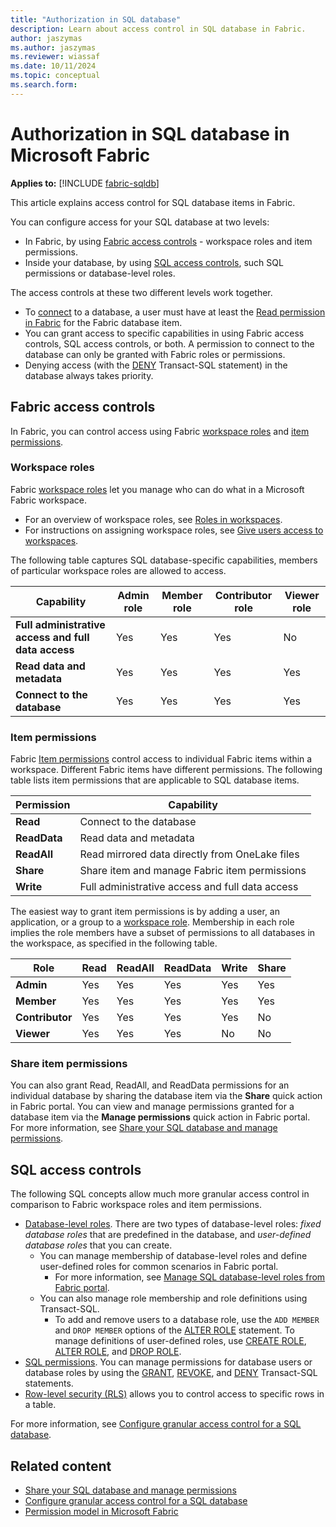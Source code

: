 ```yaml
---
title: "Authorization in SQL database"
description: Learn about access control in SQL database in Fabric.
author: jaszymas
ms.author: jaszymas
ms.reviewer: wiassaf
ms.date: 10/11/2024
ms.topic: conceptual
ms.search.form: 
---
```

# Authorization in SQL database in Microsoft Fabric

**Applies to:** [!INCLUDE [fabric-sqldb](../includes/applies-to-version/fabric-sqldb.md)]

This article explains access control for SQL database items in Fabric.

You can configure access for your SQL database at two levels:

- In Fabric, by using [Fabric access controls](#fabric-access-controls) - workspace roles and item permissions.
- Inside your database, by using [SQL access controls](#sql-access-controls), such SQL permissions or database-level roles.

The access controls at these two different levels work together.

- To [connect](connect.md) to a database, a user must have at least the [Read permission in Fabric](#item-permissions) for the Fabric database item.
- You can grant access to specific capabilities in using Fabric access controls, SQL access controls, or both. A permission to connect to the database can only be granted with Fabric roles or permissions.
- Denying access (with the [DENY](/sql/t-sql/statements/deny-transact-sql?view=fabric&preserve-view=true) Transact-SQL statement) in the database always takes priority.

## Fabric access controls

In Fabric, you can control access using Fabric [workspace roles](/fabric/security/permission-model#workspace-roles) and [item permissions](/fabric/security/permission-model#item-permissions).

### Workspace roles

Fabric [workspace roles](/fabric/security/permission-model#workspace-roles) let you manage who can do what in a Microsoft Fabric workspace.

- For an overview of workspace roles, see [Roles in workspaces](../../get-started/roles-workspaces.md).
- For instructions on assigning workspace roles, see [Give users access to workspaces](../../get-started/give-access-workspaces.md).

The following table captures SQL database-specific capabilities, members of particular workspace roles are allowed to access.

| Capability | Admin role | Member role | Contributor role | Viewer role |
| ---------- | ----- | ------ | ----------- | -------- |
| **Full administrative access and full data access** | Yes | Yes | Yes | No |
| **Read data and metadata** | Yes | Yes | Yes | Yes |
| **Connect to the database** | Yes | Yes | Yes | Yes |

### Item permissions

Fabric [Item permissions](/fabric/security/permission-model#item-permissions) control access to individual Fabric items within a workspace. Different Fabric items have different permissions. The following table lists item permissions that are applicable to SQL database items.

| Permission | Capability |
| ---------- | ---------- |
| **Read**       | Connect to the database |
| **ReadData**   | Read data and metadata |
| **ReadAll**    | Read mirrored data directly from OneLake files |
| **Share**      | Share item and manage Fabric item permissions |
| **Write**      | Full administrative access and full data access |

The easiest way to grant item permissions is by adding a user, an application, or a group to a [workspace role](#workspace-roles). Membership in each role implies the role members have a subset of permissions to all databases in the workspace, as specified in the following table.

| Role            | Read     | ReadAll | ReadData | Write    | Share    |
| --------------- | -------- | ------- | -------- | -------- | -------- |
| **Admin**           | Yes | Yes| Yes | Yes | Yes |
| **Member**          | Yes | Yes| Yes | Yes | Yes |
| **Contributor**     | Yes | Yes| Yes | Yes | No |
| **Viewer**          | Yes | Yes| Yes | No | No |

### Share item permissions

You can also grant Read, ReadAll, and ReadData permissions for an individual database by sharing the database item via the **Share** quick action in Fabric portal. You can view and manage permissions granted for a database item via the **Manage permissions** quick action in Fabric portal. For more information, see [Share your SQL database and manage permissions](share-sql-manage-permission.md).

## SQL access controls

The following SQL concepts allow much more granular access control in comparison to Fabric workspace roles and item permissions.

- [Database-level roles](/sql/relational-databases/security/authentication-access/database-level-roles?view=fabric&preserve-view=true). There are two types of database-level roles: *fixed database roles* that are predefined in the database, and *user-defined database roles* that you can create.
   - You can manage membership of database-level roles and define user-defined roles for common scenarios in Fabric portal.
      - For more information, see [Manage SQL database-level roles from Fabric portal](configure-sql-access-controls.md#manage-sql-database-level-roles-from-fabric-portal).
   - You can also manage role membership and role definitions using Transact-SQL.
      - To add and remove users to a database role, use the `ADD MEMBER` and `DROP MEMBER` options of the [ALTER ROLE](/sql/t-sql/statements/alter-role-transact-sql?view=fabric&preserve-view=true) statement. To manage definitions of user-defined roles, use [CREATE ROLE](/sql/t-sql/statements/create-role-transact-sql?view=fabric&preserve-view=true), [ALTER ROLE](/sql/t-sql/statements/alter-role-transact-sql?view=fabric&preserve-view=true), and [DROP ROLE](/sql/t-sql/statements/drop-role-transact-sql?view=fabric&preserve-view=true).
- [SQL permissions](/sql/relational-databases/security/permissions-database-engine?view=fabric&preserve-view=true). You can manage permissions for database users or database roles by using the [GRANT](/sql/t-sql/statements/grant-transact-sql?view=fabric&preserve-view=true), [REVOKE](/sql/t-sql/statements/revoke-transact-sql?view=fabric&preserve-view=true), and [DENY](/sql/t-sql/statements/deny-transact-sql?view=fabric&preserve-view=true) Transact-SQL statements.
- [Row-level security (RLS)](/sql/relational-databases/security/row-level-security?view=fabric&preserve-view=true) allows you to control access to specific rows in a table.

For more information, see [Configure granular access control for a SQL database](configure-sql-access-controls.md).

## Related content

- [Share your SQL database and manage permissions](share-sql-manage-permission.md)
- [Configure granular access control for a SQL database](configure-sql-access-controls.md)
- [Permission model in Microsoft Fabric](../../security/permission-model.md)
